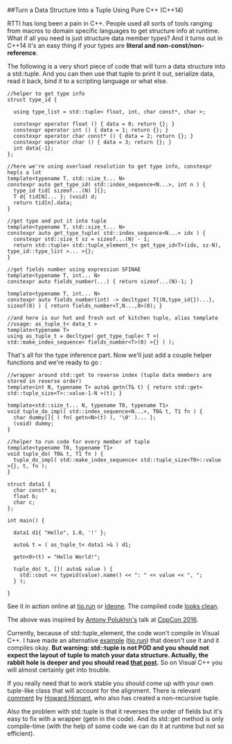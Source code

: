 
##Turn a Data Structure Into a Tuple Using Pure C++ (C++14)

  RTTI has long been a pain in C++. People used all sorts of tools ranging from macros to 
  domain specific languages to get structure info at runtime. What if all you need is just
  structure data member types? And it turns out in C++14 it's an easy thing if your types are
  **literal and non-const/non-reference**.

  The following is a very short piece of code that will turn a data structure into a std::tuple. 
  And you can then use that tuple to print it out, serialize data, read it back, bind it to a 
  scripting language or what else.

    //helper to get type info
    struct type_id {
    
      using type_list = std::tuple< float, int, char const*, char >;
    
      constexpr operator float () { data = 0; return {}; }
      constexpr operator int () { data = 1; return {}; }
      constexpr operator char const* () { data = 2; return {}; }
      constexpr operator char () { data = 3; return {}; }
      int data{-1};
    };
    
    //here we're using overload resolution to get type info, constexpr hepls a lot
    template<typename T, std::size_t... N>
    constexpr auto get_type_id( std::index_sequence<N...>, int n ) {
      type_id tid[ sizeof...(N) ]{};
      T d{ tid[N]... }; (void) d;
      return tid[n].data;
    }
    
    //get type and put it into tuple
    template<typename T, std::size_t... N>
    constexpr auto get_type_tuple( std::index_sequence<N...> idx ) {
      constexpr std::size_t sz = sizeof...(N) - 1;
      return std::tuple< std::tuple_element_t< get_type_id<T>(idx, sz-N), type_id::type_list >... >{};
    }
   
    //get fields number using expression SFINAE
    template<typename T, int... N>
    constexpr auto fields_number(...) { return sizeof...(N)-1; }
    
    template<typename T, int... N>
    constexpr auto fields_number(int) -> decltype( T{(N,type_id{})...}, sizeof(0) ) { return fields_number<T,N...,0>(0); }
    
    //and here is our hot and fresh out of kitchen tuple, alias template
    //usage: as_tuple_t< data_t >
    template<typename T>
    using as_tuple_t = decltype( get_type_tuple< T >( std::make_index_sequence< fields_number<T>(0) >{} ) );


  That's all for the type inference part. Now we'll just add a couple helper functions and we're 
  ready to go :


    //wrapper around std::get to reverse index (tuple data members are stored in reverse order)
    template<int N, typename T> auto& getn(T& t) { return std::get< std::tuple_size<T>::value-1-N >(t); }
    
    template<std::size_t... N, typename T0, typename T1>
    void tuple_do_impl( std::index_sequence<N...>, T0& t, T1 fn ) {
      char dummy[]{ ( fn( getn<N>(t) ), '\0' )... };
      (void) dummy;
    }
    
    //helper to run code for every member of tuple
    template<typename T0, typename T1>
    void tuple_do( T0& t, T1 fn ) {
      tuple_do_impl( std::make_index_sequence< std::tuple_size<T0>::value >{}, t, fn );
    }
    
    struct data1 {
      char const* a;
      float b;
      char c;
    };
    
    int main() {
    
      data1 d1{ "Hello", 1.0, '!' };
      
      auto& t = ( as_tuple_t< data1 >& ) d1;
      
      getn<0>(t) = "Hello World!";
      
      tuple_do( t, []( auto& value ) { 
        std::cout << typeid(value).name() << ": " << value << ", "; 
      } );
    
    }

  See it in action online at [tio.run](https://goo.gl/DggwYv) or [Ideone](https://ideone.com/AOnPJM).
  The compiled code [looks clean](https://godbolt.org/g/x814oC). 

  The above was inspired by [Antony Polukhin's][anton] talk at [CppCon 2016][cppcon].

  Currently, because of std::tuple\_element, the code won't compile in Visual C++. I have made an
  alternative [example][msc] ([tio.run][msctio]) that doesn't use it and it compiles okay. 
  **But warning: std::tuple is not POD and you should not expect the layout of tuple to match your
  data structure. Actually, the rabbit hole is deeper and you should read [that post][l].**
  So on Visual C++ you will almost certainly get into trouble.

  If you really need that to work stable you should come up with your own tuple-like class that 
  will account for the alignment. There is relevant [comment](https://goo.gl/uL9hgC) by 
  [Howard Hinnant][h], who also has created a non-recursive tuple.

  <!-- calculate alignment: https://goo.gl/SyZCPB -->

  Also the problem with std::tuple is that it reverses the order of fields but it's easy to fix 
  with a wrapper (getn in the code). And its std::get method is only compile-time (with the help 
  of some code we can do it at runtime but not so efficient). 

  [cppcon]: https://www.youtube.com/watch?v=abdeAew3gmQ "C++14 Reflections Without Macros, Markup nor External Tooling"
  [anton]: http://apolukhin.github.io/ "Antony Polukhin"
  [msc]: https://gist.github.com/alexpolt/87aca3eea01731892b623c7239ef60d4
  [msctio]: https://goo.gl/vFTcpZ
  [h]: https://howardhinnant.github.io/ "Howard Hinnant"
  [l]: http://alexpolt.github.io/struct-layout.html "Visual C++ Struct Layout Reminder"


